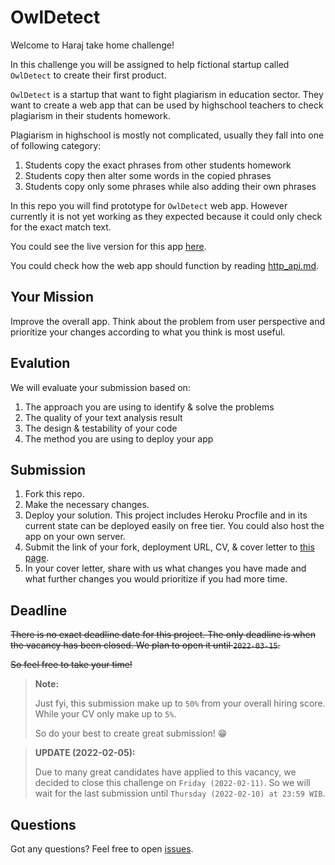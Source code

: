 # OwlDetect

Welcome to Haraj take home challenge!

In this challenge you will be assigned to help fictional startup called `OwlDetect` to create their first product. 

`OwlDetect` is a startup that want to fight plagiarism in education sector. They want to create a web app that can be used by highschool teachers to check plagiarism in their students homework.

Plagiarism in highschool is mostly not complicated, usually they fall into one of following category:

1. Students copy the exact phrases from other students homework
2. Students copy then alter some words in the copied phrases
3. Students copy only some phrases while also adding their own phrases

In this repo you will find prototype for `OwlDetect` web app. However currently it is not yet working as they expected because it could only check for the exact match text.

You could see the live version for this app [here](https://dry-woodland-18779.herokuapp.com/).

You could check how the web app should function by reading [http_api.md](./http_api.md).

## Your Mission

Improve the overall app. Think about the problem from user perspective and prioritize your changes according to what you think is most useful.

## Evalution

We will evaluate your submission based on:

1. The approach you are using to identify & solve the problems
2. The quality of your text analysis result
3. The design & testability of your code
4. The method you are using to deploy your app

## Submission

1. Fork this repo.
2. Make the necessary changes.
3. Deploy your solution. This project includes Heroku Procfile and in its current state can be deployed easily on free tier. You could also host the app on your own server.
4. Submit the link of your fork, deployment URL, CV, & cover letter to [this page](https://stackoverflow.com/jobs/558729?so_medium=Talent&so_source=Talent).
5. In your cover letter, share with us what changes you have made and what further changes you would prioritize if you had more time.

## Deadline

~~There is no exact deadline date for this project. The only deadline is when the vacancy has been closed. We plan to open it until `2022-03-15`.~~

~~So feel free to take your time!~~

> **Note:**
>
> Just fyi, this submission make up to `50%` from your overall hiring score. While your CV only make up to `5%`.
>
> So do your best to create great submission! 😁

> **UPDATE (2022-02-05):**
>
> Due to many great candidates have applied to this vacancy, we decided to close this challenge on `Friday (2022-02-11)`. So we will wait for the last submission until `Thursday (2022-02-10) at 23:59 WIB`.

## Questions

Got any questions? Feel free to open [issues](https://github.com/riandyrn/owldetect/issues).